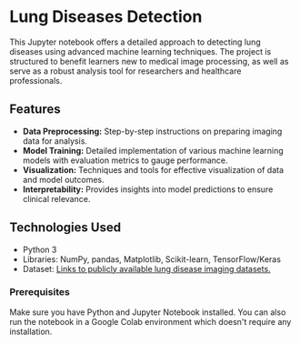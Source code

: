 # Lung Diseases Detection

This Jupyter notebook offers a detailed approach to detecting lung diseases using advanced machine learning techniques. The project is structured to benefit learners new to medical image processing, as well as serve as a robust analysis tool for researchers and healthcare professionals.

## Features

- **Data Preprocessing:** Step-by-step instructions on preparing imaging data for analysis.
- **Model Training:** Detailed implementation of various machine learning models with evaluation metrics to gauge performance.
- **Visualization:** Techniques and tools for effective visualization of data and model outcomes.
- **Interpretability:** Provides insights into model predictions to ensure clinical relevance.

## Technologies Used

- Python 3
- Libraries: NumPy, pandas, Matplotlib, Scikit-learn, TensorFlow/Keras
- Dataset: [Links to publicly available lung disease imaging datasets.](https://www.kaggle.com/datasets/tolgadincer/labeled-chest-xray-images)

### Prerequisites

Make sure you have Python and Jupyter Notebook installed. You can also run the notebook in a Google Colab environment which doesn't require any installation.


